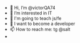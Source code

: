 - 👋 Hi, I’m @victorQA74
- 👀 I’m interested in IT
- 🌱 I'm going to teach js/fe
- 💞️ I want to become a developer
- 📫 How to reach me: tg @salt 
- 

<!---
victorQA74/victorQA74 is a ✨ special ✨ repository because its `README.md` (this file) appears on your GitHub profile.
You can click the Preview link to take a look at your changes.
--->
